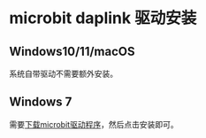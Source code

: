 # microbit daplink 驱动安装

## Windows10/11/macOS

系统自带驱动不需要额外安装。

## Windows 7

需要[下载microbit驱动程序](zh-cn/driver/microbit_daplink_driver/mbedWinSerial_16466.exe ':ignore')，然后点击安装即可。
